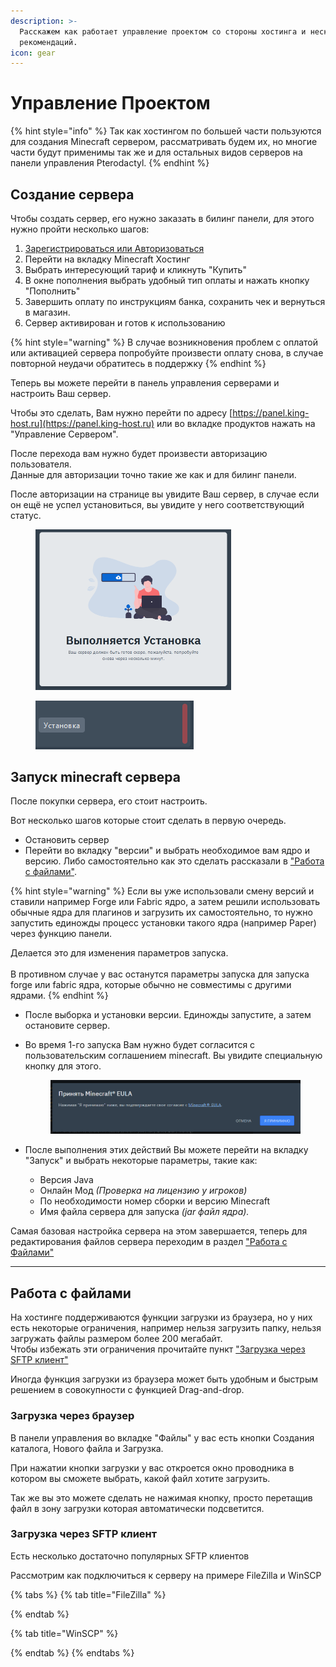 ```yaml
---
description: >-
  Расскажем как работает управление проектом со стороны хостинга и несколько
  рекомендаций.
icon: gear
---
```


# Управление Проектом

{% hint style="info" %}
Так как хостингом по большей части пользуются для создания Minecraft сервером, рассматривать будем их, но многие части будут применимы так же и для остальных видов серверов на панели управления Pterodactyl.
{% endhint %}

## Создание сервера

Чтобы создать сервер, его нужно заказать в билинг панели, для этого нужно пройти несколько шагов:

1. [Зарегистрироваться или Авторизоваться](regiater-and-settings.md)
2. Перейти на вкладку Minecraft Хостинг
3. Выбрать интересующий тариф и кликнуть "Купить"
4. В окне пополнения выбрать удобный тип оплаты и нажать кнопку "Пополнить"
5. Завершить оплату по инструкциям банка, сохранить чек и вернуться в  магазин.
6. Сервер активирован и готов к использованию

{% hint style="warning" %}
В случае возникновения проблем с оплатой или активацией сервера попробуйте произвести оплату снова, в случае повторной неудачи обратитесь в поддержку
{% endhint %}

Теперь вы можете перейти в панель управления серверами и настроить Ваш сервер.

Чтобы это сделать, Вам нужно перейти по адресу [https://panel.king-host.ru](https://panel.king-host.ru) или во вкладке продуктов нажать на "Управление Сервером".

После перехода вам нужно будет произвести авторизацию пользователя.\
Данные для авторизации точно такие же как и для билинг панели.

После авторизации на странице вы увидите Ваш сервер, в случае если он ещё не успел установиться, вы увидите у него соответствующий статус.

<div align="left"><figure><img src=".gitbook/assets/изображение (4).png" alt="Статус установки &#x22;Выполняется установка&#x22;" width="313"><figcaption></figcaption></figure> <figure><img src=".gitbook/assets/изображение (2).png" alt="Статус сервера &#x22;Установка&#x22;"><figcaption></figcaption></figure></div>

## Запуск minecraft сервера

После покупки сервера, его стоит настроить.

Вот несколько шагов которые стоит сделать в первую очередь.

* Остановить сервер
* Перейти во вкладку "версии" и выбрать необходимое вам ядро и версию. Либо самостоятельно как это сделать рассказали в  ["Работа с файлами"](project-management.md#rabota-s-failami).

{% hint style="warning" %}
Если вы уже использовали смену версий и ставили например Forge или Fabric ядро, а затем решили использовать обычные ядра для плагинов и загрузить их самостоятельно, то нужно запустить единожды процесс установки такого ядра (например Paper) через функцию панели.&#x20;



Делается это для изменения параметров запуска.\
\
В противном случае у вас останутся параметры запуска для запуска forge или fabric ядра, которые обычно не совместимы с другими ядрами.
{% endhint %}

* После выборка и установки версии. Единожды запустите, а затем остановите сервер.
*   Во время 1-го запуска Вам нужно будет согласится с пользовательским соглашением minecraft. Вы увидите специальную кнопку для этого.

    <figure><img src=".gitbook/assets/изображение (1).png" alt=""><figcaption></figcaption></figure>
* После выполнения этих действий Вы можете перейти на вкладку "Запуск" и выбрать некоторые параметры, такие как:
  * Версия Java
  * Онлайн Мод _(Проверка на лицензию у игроков)_
  * По необходимости номер сборки и версию Minecraft
  * Имя файла сервера для запуска _(jar файл ядра)._

Самая базовая настройка сервера на этом завершается, теперь для редактирования файлов сервера переходим в раздел ["Работа с Файлами"](project-management.md#rabota-s-failami)



***

## Работа с файлами

На хостинге поддерживаются функции загрузки из браузера, но у них есть некоторые ограничения, например нельзя загрузить папку, нельзя загружать файлы размером более 200 мегабайт.\
Чтобы избежать эти ограничения прочитайте пункт ["Загрузка через SFTP клиент"](project-management.md#zagruzka-cherez-sftp-klient)

Иногда функция загрузки из браузера может быть удобным и быстрым решением в совокупности с функцией Drag-and-drop.

### Загрузка через браузер

В панели управления во вкладке "Файлы" у вас есть кнопки Создания каталога, Нового файла и Загрузка.

При нажатии кнопки загрузки у вас откроется окно проводника в котором вы сможете выбрать, какой файл хотите загрузить.

Так же вы это можете сделать не нажимая кнопку, просто перетащив файл в зону загрузки которая автоматически подсветится.



### Загрузка через SFTP клиент

Есть несколько достаточно популярных SFTP клиентов

Рассмотрим как подключиться к серверу на примере FileZilla и WinSCP

{% tabs %}
{% tab title="FileZilla" %}

{% endtab %}

{% tab title="WinSCP" %}

{% endtab %}
{% endtabs %}



